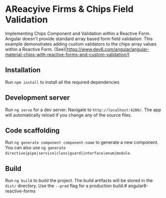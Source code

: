 # AReacyive Firms & Chips Field Validation

Implementing Chips Component and Validation within a Reactive Form. Angular doesn't provide standard array based form field
validation. This example demonstrates adding custom validators to the chips array values within a Reactive Form. (See)[https://www.dev6.com/angular/angular-material-chips-with-reactive-forms-and-custom-validation/]

## Installation
Run `npm install` to install all the required dependencies

## Development server

Run `ng serve` for a dev server. Navigate to `http://localhost:4200/`. The app will automatically reload if you change any of the source files.

## Code scaffolding

Run `ng generate component component-name` to generate a new component. You can also use `ng generate directive|pipe|service|class|guard|interface|enum|module`.

## Build

Run `ng build` to build the project. The build artifacts will be stored in the `dist/` directory. Use the `--prod` flag for a production build.# angular8-reactive-forms
